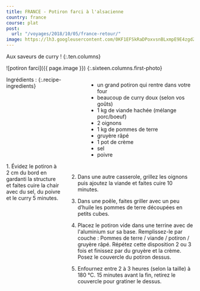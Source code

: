 ```yaml
---
title: FRANCE - Potiron farci à l'alsacienne
country: france
course: plat
post:
  url: "/voyages/2018/10/05/france-retour/"
image: https://lh3.googleusercontent.com/0KF1EFSkRaDPoxvsnBLxmpE9E4zgdZMO6jVv8I0KCT9VgOqfW2pKRkxibXLyBsU_k-wMVnE_0hvOWSfPrbHQWWU-22cwOckxT1c--LhzUMdxxFvWF-v3JmEtkPNRu1JOchjEYkyddyO9gP7PYrQi4w1887jvdQe60slKxr11qVjYcwjqxi0XlC3W-MU_sgUdOOv7z264tTYG4qlKrGWjY8ViEDhVUCMijqjcP6vmqBBWYgw__Dm9jgifrYOArUeXotmyC_Enye9UTdu4Wa8PU39JLCMydpPjcut5Vkj30MSbJ_RaFaOWEabALzutd-xSsH6dTXKXUb-tPeOBGjdS_groXPRRAopUlO2XNQD6QmieNvpfNPHwGbCBNimFLx12HOELoBOfxfJ2Zez5_LPQaKptwz0NPWraUucssxg4gMK69AL4nBlAXYwssNdDxgl8iXk30rdwcvWffcNO36Z7JvrGoJ7vWUfGaO_Sdm00QE1Tj3CNj9JLfCvdaI0UzFce2wwpPGvoQhL2etKx3bHsAIKm985mR950UHKy17bsP_KFCE0f2gN0VwYqOErqDqjAt-slIjkx16PBxByOr0NoRJwQqazJYN6bTJ6xIDQvOBz9xSend0P-pDiS1Fcv-BILt0jjwBLSAre5pOoS4-GVyOt7hPF_xzxOU8SiNrf-2vSyGsYdoEHGz2MSRxgKN8z2xvQf9WXQ4xXwfSg9Rnh-RUua=w900
---
```


Aux saveurs de curry ! 
{:.ten.columns}
<!--fin extrait-->

![potiron farci]({{ page.image }})
{:.sixteen.columns.first-photo}

<div class="four columns" markdown="1">
Ingrédients :
{:.recipe-ingredients}

- un grand potiron qui rentre dans votre four
- beaucoup de curry doux (selon vos goûts)
- 1 kg de viande hachée (mélange porc/boeuf)
- 2 oignons
- 1 kg de pommes de terre
- gruyère râpé
- 1 pot de crème
- sel
- poivre
</div>

<div class="ten columns" markdown="1">
1. Évidez le potiron à 2 cm du bord en gardanti la structure et faites cuire la chair avec du sel, du poivre et le curry 5 minutes.

2. Dans une autre casserole, grillez les oignons puis ajoutez la viande et faites cuire 10 minutes.

3. Dans une poêle, faites griller avec un peu d’huile les pommes de terre découpées en petits cubes.

4. Placez le potiron vide dans une terrine avec de l'aluminium sur sa base. Remplissez-le par couche : Pommes de terre / viande / potiron / gruyère râpé. Répétez cette disposition 2 ou 3 fois et finissez par du gruyère et la crème. Posez le couvercle du potiron dessus.

5. Enfournez entre 2 à 3 heures (selon la taille) à 180 °C. 15 minutes avant la fin, retirez le couvercle pour gratiner le dessus.
</div>
